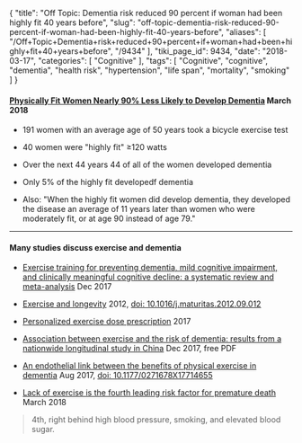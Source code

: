 {
    "title": "Off Topic: Dementia risk reduced 90 percent if woman had been highly fit 40 years before",
    "slug": "off-topic-dementia-risk-reduced-90-percent-if-woman-had-been-highly-fit-40-years-before",
    "aliases": [
        "/Off+Topic+Dementia+risk+reduced+90+percent+if+woman+had+been+highly+fit+40+years+before",
        "/9434"
    ],
    "tiki_page_id": 9434,
    "date": "2018-03-17",
    "categories": [
        "Cognitive"
    ],
    "tags": [
        "Cognitive",
        "cognitive",
        "dementia",
        "health risk",
        "hypertension",
        "life span",
        "mortality",
        "smoking"
    ]
}


#### [Physically Fit Women Nearly 90% Less Likely to Develop Dementia](http://dgnews.docguide.com/physically-fit-women-nearly-90-less-likely-develop-dementia?overlay=2&nl_ref=newsletter&pk_campaign=newsletter&nl_eventid=16120) March 2018

* 191 women with an average age of 50 years took a bicycle exercise test

* 40 women were "highly fit" ≥120 watts

* Over the next 44 years 44 of all of the women developed dementia

* Only 5% of the highly fit developedf dementia

* Also: "When the highly fit women did develop dementia, they developed the disease an average of 11 years later than women who were moderately fit, or at age 90 instead of age 79."

---

#### Many studies discuss exercise and dementia

* [Exercise training for preventing dementia, mild cognitive impairment, and clinically meaningful cognitive decline: a systematic review and meta-analysis](https://www.ncbi.nlm.nih.gov/pubmed/29216339) Dec 2017

* [Exercise and longevity](https://www.ncbi.nlm.nih.gov/pubmed/23063021) 2012, [doi: 10.1016/j.maturitas.2012.09.012](https://doi.org/10.1016/j.maturitas.2012.09.012)

* [Personalized exercise dose prescription](https://www.ncbi.nlm.nih.gov/pubmed/29301027) 2017

* [Association between exercise and the risk of dementia: results from a nationwide longitudinal study in China](https://www.ncbi.nlm.nih.gov/pubmed/29208615) Dec 2017, free PDF

* [An endothelial link between the benefits of physical exercise in dementia](https://www.ncbi.nlm.nih.gov/pubmed/28617071) Aug 2017, [doi: 10.1177/0271678X17714655](https://doi.org/10.1177/0271678X17714655) 

* [Lack of exercise is the fourth leading risk factor for premature death](https://www.naturalhealth365.com/exercise-anti-aging-2494.html) March 2018

> 4th, right behind high blood pressure, smoking, and elevated blood sugar.